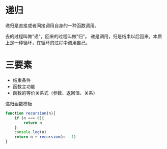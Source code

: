 # 递归
递归是直接或者间接调用自身的一种函数调用。

去的过程叫做"递"，回来的过程叫做"归"。
递是调用，归是结束以后回来。本质上是一种循环，在循环的过程中调用自己。


# 三要素

- 结束条件
- 函数主功能
- 函数的等价关系式（参数、返回值、关系）

递归函数模板

```javascript
function recursion(n){
    if (n === 0){
        return n
    }
    console.log(n)
    return n + recursion(n - 1)
}
```
